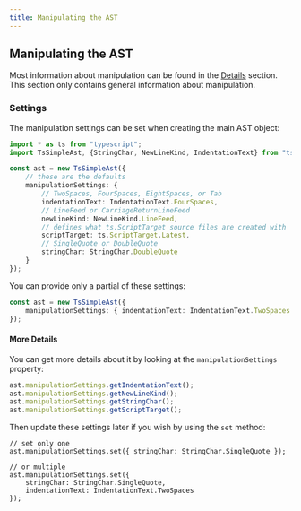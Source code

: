 ```yaml
---
title: Manipulating the AST
---
```


## Manipulating the AST

Most information about manipulation can be found in the [Details](../details) section. This section only contains general information about manipulation.

### Settings

The manipulation settings can be set when creating the main AST object:

```typescript
import * as ts from "typescript";
import TsSimpleAst, {StringChar, NewLineKind, IndentationText} from "ts-simple-ast";

const ast = new TsSimpleAst({
    // these are the defaults
    manipulationSettings: {
        // TwoSpaces, FourSpaces, EightSpaces, or Tab
        indentationText: IndentationText.FourSpaces,
        // LineFeed or CarriageReturnLineFeed
        newLineKind: NewLineKind.LineFeed,
        // defines what ts.ScriptTarget source files are created with
        scriptTarget: ts.ScriptTarget.Latest,
        // SingleQuote or DoubleQuote
        stringChar: StringChar.DoubleQuote
    }
});
```

You can provide only a partial of these settings:

```typescript
const ast = new TsSimpleAst({
    manipulationSettings: { indentationText: IndentationText.TwoSpaces }
});
```

#### More Details

You can get more details about it by looking at the `manipulationSettings` property:

```typescript
ast.manipulationSettings.getIndentationText();
ast.manipulationSettings.getNewLineKind();
ast.manipulationSettings.getStringChar();
ast.manipulationSettings.getScriptTarget();
```

Then update these settings later if you wish by using the `set` method:

```
// set only one
ast.manipulationSettings.set({ stringChar: StringChar.SingleQuote });

// or multiple
ast.manipulationSettings.set({
    stringChar: StringChar.SingleQuote,
    indentationText: IndentationText.TwoSpaces
});
```
